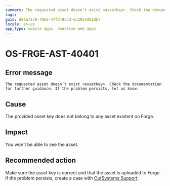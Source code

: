 ```yaml
---
summary: The requested asset doesn’t exist <assetKey>. Check the documentation for further guidance. If the problem persists, let us know.
tags: 
guid: d9aa7178-706a-47fd-8c5d-e33954d81db7
locale: en-us
app_type: mobile apps, reactive web apps
---
```


# OS-FRGE-AST-40401

## Error message

`The requested asset doesn’t exist <assetKey>. Check the documentation for further guidance. If the problem persists, let us know.`

## Cause

The provided asset key does not belong to any asset existent on Forge.

## Impact

You won't be able to see the asset.

## Recommended action

Make sure the asset key is correct and that the asset is uploaded to Forge.
If the problem persists, create a case with [OutSystems Support](https://www.outsystems.com/support/portal/open-support-case?ErrorCode=OS-FRGE-AST-40401).
